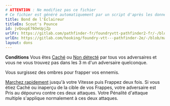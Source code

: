 ```yaml
---
# ATTENTION : Ne modifiez pas ce fichier
# Ce fichier est généré automatiquement par un script d'après les données du module Foundry VTT officiel et de sa traduction
title: Bond de l'Éclaireur
titleEn: Scout's Pounce
id: jvQoupE76OeUpjZp
urlFr: https://gitlab.com/pathfinder-fr/foundryvtt-pathfinder2-fr/-/blob/master/data/feats/jvQoupE76OeUpjZp.htm
urlEn: https://gitlab.com/hooking/foundry-vtt---pathfinder-2e/-/blob/master/packs/data/feats.db/scout-s-pounce.json
layout: dons
---
```

**Conditions** Vous êtes [Caché](../conditions/caché.html) ou [Non détecté](../conditions/non-détecté.html) par tous vos adversaires et vous ne vous trouvez pas dans les 3 m d'un adversaire quelconque.

Vous surgissez des ombres pour frapper vos ennemis.

[Marchez rapidement](../actions/marcher-rapidement.html) jusqu'à votre Vitesse puis Frappez deux fois. Si vous étiez Caché ou inaperçu de la cible de vos Frappes, votre adversaire est Pris au dépourvu contre ces deux attaques. Votre Pénalité d'attaque multiple s'applique normalement à ces deux attaques.
